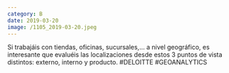 ```yaml
--- 
category: B 
date: 2019-03-20 
image: /1105_2019-03-20.jpeg 
--- 
```


Si trabajáis con tiendas, oficinas, sucursales,... a nivel geográfico, es interesante que evaluéis las localizaciones desde estos 3 puntos de vista distintos: externo, interno y producto. #DELOITTE #GEOANALYTICS